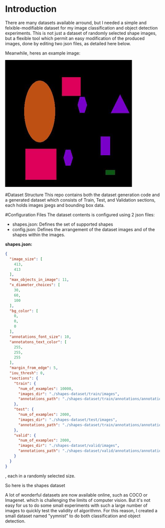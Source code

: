 # Introduction
There are many datasets available arround, but I needed a simple and felxible-modifiable dataset for my image classification and object detection experiments.
This is not just a dataset of randomly selected shape images, but a flexible tool which permit an easy modification of the produced images,  done by editing two json files, as detailed here below.

Meanwhile, heres an example image:

![alt text](https://github.com/ronen-halevy/shapes-dataset/blob/main/docs/009898.jpg)


#Dataset Structure
This repo contains both the dataset generation code and a generated dataset which consists of Train, Test, and Validation sections, each holds images jpegs and bounding box data.

#Configuration Files
The dataset contents is configured using 2 json files:

- shapes.json: Defines the set of supported shapes
- config.json: Defines the arrangement of the dataset images and of the shapes within the images.


**shapes.json:**

```json
{
  "image_size": [
    413,
    413
  ],
  "max_objects_in_image": 11,
  "x_diameter_choices": [
    30,
    60,
    100
  ],
  "bg_color": [
    0,
    0,
    0
  ],
  "annotations_font_size": 10,
  "annotatons_text_color": [
    255,
    255,
    255
  ],
  "margin_from_edge": 5,
  "iou_thresh": 0,
  "sections": {
    "train": {
      "num_of_examples": 10000,
      "images_dir": "./shapes-dataset/train/images",
      "annotations_path": "./shapes-dataset/train/annotations/annotations.txt"
    },
    "test": {
      "num_of_examples": 2000,
      "images_dir": "./shapes-dataset/test/images",
      "annotations_path": "./shapes-dataset/train/annotations/annotations.txt"
    },
    "valid": {
      "num_of_examples": 2000,
      "images_dir": "./shapes-dataset/valid/images",
      "annotations_path": "./shapes-dataset/valid/annotations/annotations.txt"
    }
  }
}
```







<!-- ![image](https://user-images.githubusercontent.com/13983042/156055596-289b6692-523e-4496-b807-143db62654a3.png)
 -->





, each in a randomly selected size.

So here is the shapes dataset



A lot of wonderful datasets are now available online, such as COCO or Imagenet. which is challenging the limits of computer vision. But it's not easy for us to do some small experiments with such a large number of images to quickly test the validity of algorithmn. For this reason, I created a small dataset named "yymnist" to do both classification and object detection.
